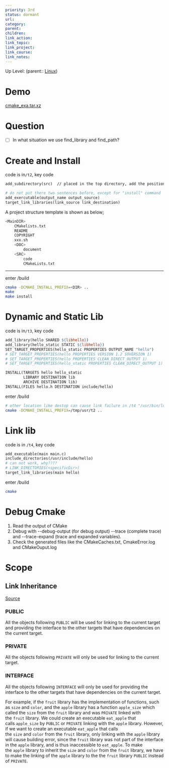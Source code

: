 ```yaml
---
priority: 3rd
status: dormant
url: 
category: 
parent: 
children: 
link_action: 
link_topic: 
link_project: 
link_course: 
link_notes: 
---
```

Up Level: (parent:: [Linux](Linux.md))

# Demo

[cmake_exa.tar.xz](Cmake/cmake_exa.tar.xz)

# Question

- [ ]  In what situation we use find_library and find_path?

# Create and Install

code is in`/t2`, key code 

```makefile
add_subdirectory(src)  // placed in the top directory, add the position of to-be-compiled files

# do not put there two sentences before, except for "install" command
add_exercutable(output_name output_source)
target_link_libraries(link_source link_destination)
```

A project structure template is shown as below;

```bash
<MainDIR>
	CMakelists.txt
	README
	COPYRIGHT
	xxx.sh
	<DOC>
		document
	<SRC>
		code
		CMakeLists.txt
```

---

enter /build

```bash
cmake -DCMAKE_INSTALL_PREFIX=<DIR> ..
make 
make install
```

# Dynamic and Static Lib

code is in`/t3`, key code

```makefile
add_library(hello SHARED ${libhello})
add_library(hello_static STATIC ${libhello})
SET_TARGET_PROPERTIES(hello_static PROPERTIES OUTPUT_NAME "hello")
# SET_TARGET_PROPERTIES(hello PROPERTIES VERSION 1.2 SOVERSION 1)
# SET_TARGET_PROPERTIES(hello PROPERTIES CLEAN_DIRECT_OUTPUT 1) 
# SET_TARGET_PROPERTIES(hello_static PROPERTIES CLEAN_DIRECT_OUTPUT 1)

INSTALL(TARGETS hello hello_static
        LIBRARY DESTINATION lib
        ARCHIVE DESTINATION lib)
INSTALL(FILES hello.h DESTINATION include/hello)
```

enter /build

```bash
# other location like destop can cause link failure in /t4 "/usr/bin/ld: cannot find -lhello", why?????
cmake -DCMAKE_INSTALL_PREFIX=/tmp/usr/t2 ..
```

# Link lib

code is in `/t4`, key code

```makefile
add_executable(main main.c)
include_directories(/usr/include/hello)
# can not work, why????
# LINK_DIRECTORIES(<specificDir>)
target_link_libraries(main hello)
```

enter /build

```bash
cmake
```

# Debug Cmake

1. Read the output of CMake
2. Debug with --debug-output (for debug output) --trace (complete trace) and --trace-expand (trace and expanded variables).
3. Check the generated files like the CMakeCaches.txt, CmakeError.log and CMakeOuput.log

# Scope
## Link Inheritance

[Source](https://leimao.github.io/blog/CMake-Public-Private-Interface/)

### PUBLIC

All the objects following `PUBLIC` will be used for linking to the current target and providing the interface to the other targets that have dependencies on the current target.

### PRIVATE

All the objects following `PRIVATE` will only be used for linking to the current target.

### INTERFACE

All the objects following `INTERFACE` will only be used for providing the interface to the other targets that have dependencies on the current target.

For example, if the `fruit` library has the implementation of functions, such as `size` and `color`, and the `apple` library has a function `apple_size` which called the `size` from the `fruit` library and was `PRIVATE` linked with the `fruit` library. We could create an executable `eat_apple` that calls `apple_size` by `PUBLIC` or `PRIVATE` linking with the `apple` library. However, if we want to create an executable `eat_apple` that calls the `size` and `color` from the `fruit` library, only linking with the `apple` library will cause building error, since the `fruit` library was not part of the interface in the `apple` library, and is thus inaccessible to `eat_apple`. To make the `apple` library to inherit the `size` and `color` from the `fruit` library, we have to make the linking of the `apple` library to the the `fruit` library `PUBLIC` instead of `PRIVATE`.